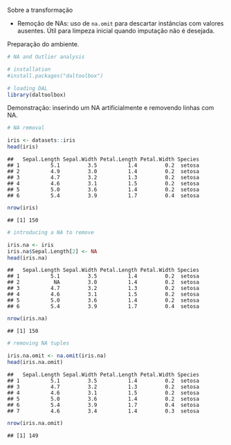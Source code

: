 Sobre a transformação
- Remoção de NAs: uso de `na.omit` para descartar instâncias com valores ausentes. Útil para limpeza inicial quando imputação não é desejada.

Preparação do ambiente.

``` r
# NA and Outlier analysis

# installation 
#install.packages("daltoolbox")

# loading DAL
library(daltoolbox) 
```

Demonstração: inserindo um NA artificialmente e removendo linhas com NA.

``` r
# NA removal

iris <- datasets::iris
head(iris)
```

```
##   Sepal.Length Sepal.Width Petal.Length Petal.Width Species
## 1          5.1         3.5          1.4         0.2  setosa
## 2          4.9         3.0          1.4         0.2  setosa
## 3          4.7         3.2          1.3         0.2  setosa
## 4          4.6         3.1          1.5         0.2  setosa
## 5          5.0         3.6          1.4         0.2  setosa
## 6          5.4         3.9          1.7         0.4  setosa
```

``` r
nrow(iris)
```

```
## [1] 150
```


``` r
# introducing a NA to remove

iris.na <- iris
iris.na$Sepal.Length[2] <- NA
head(iris.na)
```

```
##   Sepal.Length Sepal.Width Petal.Length Petal.Width Species
## 1          5.1         3.5          1.4         0.2  setosa
## 2           NA         3.0          1.4         0.2  setosa
## 3          4.7         3.2          1.3         0.2  setosa
## 4          4.6         3.1          1.5         0.2  setosa
## 5          5.0         3.6          1.4         0.2  setosa
## 6          5.4         3.9          1.7         0.4  setosa
```

``` r
nrow(iris.na)
```

```
## [1] 150
```


``` r
# removing NA tuples

iris.na.omit <- na.omit(iris.na)
head(iris.na.omit)
```

```
##   Sepal.Length Sepal.Width Petal.Length Petal.Width Species
## 1          5.1         3.5          1.4         0.2  setosa
## 3          4.7         3.2          1.3         0.2  setosa
## 4          4.6         3.1          1.5         0.2  setosa
## 5          5.0         3.6          1.4         0.2  setosa
## 6          5.4         3.9          1.7         0.4  setosa
## 7          4.6         3.4          1.4         0.3  setosa
```

``` r
nrow(iris.na.omit)
```

```
## [1] 149
```
